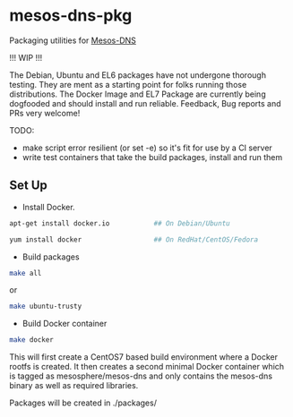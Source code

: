 mesos-dns-pkg
=============
Packaging utilities for [Mesos-DNS](https://github.com/mesosphere/mesos-dns)

!!! WIP !!!

The Debian, Ubuntu and EL6 packages have not undergone thorough testing. They are ment as a starting point for folks running those distributions. The Docker Image and EL7 Package are currently being dogfooded and should install and run reliable. Feedback, Bug reports and PRs very welcome!


TODO:
- make script error resilient (or set -e) so it's fit for use by a CI server
- write test containers that take the build packages, install and run them

Set Up
------
* Install Docker.

```bash
apt-get install docker.io			## On Debian/Ubuntu
```

```bash
yum install docker                  ## On RedHat/CentOS/Fedora
```

* Build packages

```bash
make all
```

or

```bash
make ubuntu-trusty
```

* Build Docker container

```bash
make docker
```

This will first create a CentOS7 based build environment where a Docker rootfs is created.
It then creates a second minimal Docker container which is tagged as mesosphere/mesos-dns and only contains the mesos-dns binary as well as required libraries.


Packages will be created in ./packages/
